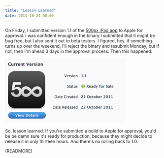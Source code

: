 ```yaml
---
title: "Lesson Learned"
date: 2011-10-24 00:00
---
```


On Friday, I submitted version 1.1 of the [500px iPad app](http://500px.com/ipad) to Apple for approval. I was confident enough in the binary I submitted that it might be bug free, but I also sent it out to beta testers. I figured, hey, if something turns up over the weekend, I'll reject the binary and resubmit Monday, but if not, then I'm ahead 3 days in the approval process. Then this happened:

 ![](/img/import/blog/2011/10/lesson-learned/1F5818374832491F94F9F61016EC7C9A.png)

So, lesson learned. If you're submitted a build to Apple for approval, you'd be be damn sure it's ready for production, because they might decide to release it in only thirteen hours. And there's no rolling back to 1.0.

(READMORE)
